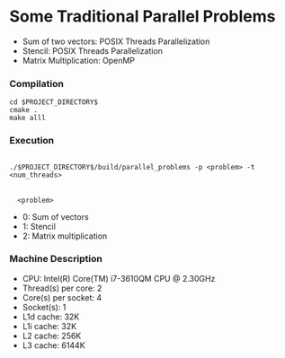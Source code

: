 # Some Traditional Parallel Problems

* Sum of two vectors: POSIX Threads Parallelization
* Stencil: POSIX Threads Parallelization
* Matrix Multiplication: OpenMP 

### Compilation

```
cd $PROJECT_DIRECTORY$
cmake .
make alll
```

### Execution

<code>
./$PROJECT_DIRECTORY$/build/parallel_problems -p &lt;problem&gt; -t &lt;num_threads&gt;
</code>

<br/>

<code>
  &lt;problem&gt;
</code>

 * 	0: Sum of vectors
 * 	1: Stencil
 * 	2: Matrix multiplication
 
### Machine Description
* CPU: Intel(R) Core(TM) i7-3610QM CPU @ 2.30GHz
* Thread(s) per core: 2
* Core(s) per socket: 4
* Socket(s): 1
* L1d cache: 32K
* L1i cache: 32K
* L2 cache: 256K
* L3 cache: 6144K
